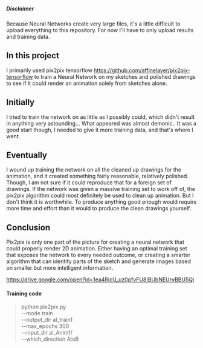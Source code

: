 ##### Disclaimer 

Because Neural Networks create very large files, it's a little difficult to upload everything to this repository. For now I'll have to only upload results and training data.

## In this project 
I primarily used pix2pix tensorflow https://github.com/affinelayer/pix2pix-tensorflow to train a Neural Network on my sketches and polished drawings to see if it could render an animation solely from sketches alone.

## Initially
 I tried to train the network on as little as I possibly could, which didn't result in anything very astounding... What appeared was almost demonic..
 It was a good start though, I needed to give it more training data, and that's where I went.
 
## Eventually
  I wound up training the network on all the cleaned up drawings for the animation, and it created something fairly reasonable, relatively polished. Though, I am not sure if it could reproduce that for a foreign set of drawings.
  If the network was given a massive training set to work off of, the pix2pix algorithm could most definitely be used to clean up animation. But I don't think it is worthwhile. To produce anything good enough would require more time and effort than it would to produce the clean drawings yourself.
  
## Conclusion
  Pix2pix is only one part of the picture for creating a neural network that could properly render 2D animation. Either having an optimal training set that exposes the network to every needed outcome, or creating a smarter algorithm that can identify parts of the sketch and generate images based on smaller but more intelligent information. 

https://drive.google.com/open?id=1ea4RicU_uz0pfvFU8IBUbNEUrvBBU5Qj

#### Training code

> python pix2pix.py \
  --mode train \
  --output_dir al_train1 \
  --max_epochs 300 \
  --input_dir al_Anim1/ \
  --which_direction AtoB
  
 
